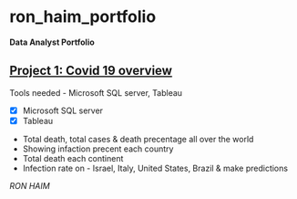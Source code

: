 # ron_haim_portfolio
**Data Analyst Portfolio**

## [Project 1: Covid 19 overview](https://ronhaim.github.io/ron_haim_portfolio/)

Tools needed - Microsoft SQL server, Tableau
- [x] Microsoft SQL server
- [x] Tableau

* Total death, total cases & death precentage all over the world
* Showing infaction precent each country
* Total death each continent
* Infection rate on - Israel, Italy, United States, Brazil & make predictions 



*RON HAIM*

